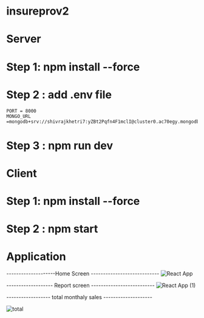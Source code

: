 # insureprov2

# Server

# Step 1: npm install --force

# Step 2 : add .env file

    PORT = 8000
    MONGO_URL =mongodb+srv://shivrajkhetri7:yZBt2Pqfn4F1mclI@cluster0.ac70egy.mongodb.net/

# Step 3 : npm run dev

# Client

# Step 1: npm install --force

# Step 2 : npm start

# Application 
--------------------Home Screen ---------------------------- 
![React App](https://github.com/shivrajkhetri7/insureprov2/assets/59004184/e57d010f-e122-4383-b3e9-ee88de48aee2)

------------------- Report screen --------------------------
![React App (1)](https://github.com/shivrajkhetri7/insureprov2/assets/59004184/095eaa72-b56e-46c4-b386-538be30d5f38)

------------------ total monthaly sales -------------------- 

![total](https://github.com/shivrajkhetri7/insureprov2/assets/59004184/dab196c9-ec41-442a-a62e-55012f827d3b)

